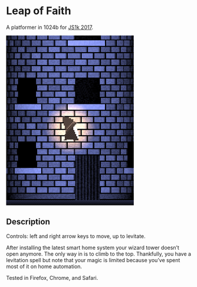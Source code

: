 # Leap of Faith

A platformer in 1024b for [JS1k 2017](http://js1k.com/2017-magic/).

![Screenshot](screenshot.png)

## Description

Controls: left and right arrow keys to move, up to levitate.

After installing the latest smart home system your wizard tower doesn’t open anymore. The only way in is to climb to the top. Thankfully, you have a levitation spell but note that your magic is limited because you’ve spent most of it on home automation.

Tested in Firefox, Chrome, and Safari.
